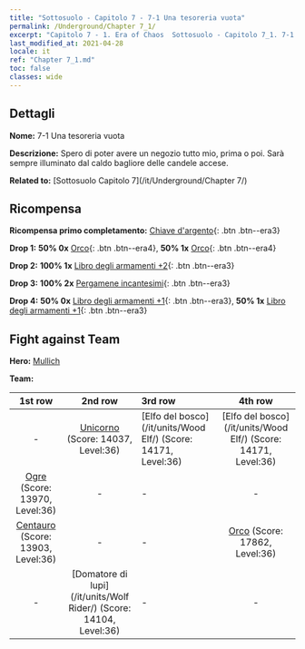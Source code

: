 ```yaml
---
title: "Sottosuolo - Capitolo 7 - 7-1 Una tesoreria vuota"
permalink: /Underground/Chapter 7_1/
excerpt: "Capitolo 7 - 1. Era of Chaos  Sottosuolo - Capitolo 7_1. 7-1 Una tesoreria vuota"
last_modified_at: 2021-04-28
locale: it
ref: "Chapter 7_1.md"
toc: false
classes: wide
---
```


## Dettagli

 **Nome:** 7-1 Una tesoreria vuota

 **Descrizione:** Spero di poter avere un negozio tutto mio, prima o poi. Sarà sempre illuminato dal caldo bagliore delle candele accese.

 **Related to:** [Sottosuolo Capitolo 7](/it/Underground/Chapter 7/)

## Ricompensa

 **Ricompensa primo completamento:** [Chiave d'argento](/ItemsIT/con_693/){: .btn .btn--era3}

 **Drop 1:** **50% 0x** [Orco](/ItemsIT/unt_219/){: .btn .btn--era4}, **50% 1x** [Orco](/ItemsIT/unt_219/){: .btn .btn--era4}

 **Drop 2:** **100% 1x** [Libro degli armamenti +2](/ItemsIT/mat_32/){: .btn .btn--era3}

 **Drop 3:** **100% 2x** [Pergamene incantesimi](/ItemsIT/con_694/){: .btn .btn--era3}

 **Drop 4:** **50% 0x** [Libro degli armamenti +1](/ItemsIT/mat_25/){: .btn .btn--era3}, **50% 1x** [Libro degli armamenti +1](/ItemsIT/mat_25/){: .btn .btn--era3}


## Fight against Team
 **Hero:** [Mullich](/it/heroes/Mullich/)

 **Team:**


  | 1st row | 2nd row | 3rd row | 4th row |
  |:----:|:----:|:----|:----:|
  | - | [Unicorno](/it/units/Unicorn/) (Score: 14037, Level:36)  | [Elfo del bosco](/it/units/Wood Elf/) (Score: 14171, Level:36)  | [Elfo del bosco](/it/units/Wood Elf/) (Score: 14171, Level:36)  |
  | [Ogre](/it/units/Ogre/) (Score: 13970, Level:36)  | - | - | - |
  | [Centauro](/it/units/Centaur/) (Score: 13903, Level:36)  | - | - | [Orco](/it/units/Orc/) (Score: 17862, Level:36)  |
  | - | [Domatore di lupi](/it/units/Wolf Rider/) (Score: 14104, Level:36)  | - | - |



